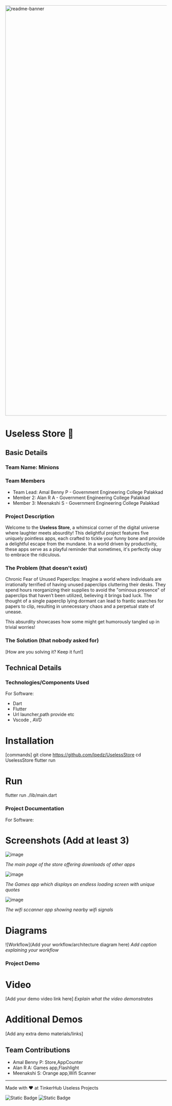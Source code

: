 <img width="1280" alt="readme-banner" src="https://github.com/user-attachments/assets/35332e92-44cb-425b-9dff-27bcf1023c6c">

# Useless Store 🎯


## Basic Details
### Team Name: Minions


### Team Members
- Team Lead: Amal Benny P - Government Engineering College Palakkad
- Member 2: Alan R A - Government Engineering College Palakkad
- Member 3: Meenakshi S - Government Engineering College Palakkad

### Project Description
Welcome to the **Useless Store**, a whimsical corner of the digital universe where laughter meets absurdity! This delightful project features five uniquely pointless apps, each crafted to tickle your funny bone and provide a delightful escape from the mundane. In a world driven by productivity, these apps serve as a playful reminder that sometimes, it's perfectly okay to embrace the ridiculous.



### The Problem (that doesn't exist)

Chronic Fear of Unused Paperclips: Imagine a world where individuals are irrationally terrified of having unused paperclips cluttering their desks. They spend hours reorganizing their supplies to avoid the "ominous presence" of paperclips that haven’t been utilized, believing it brings bad luck. The thought of a single paperclip lying dormant can lead to frantic searches for papers to clip, resulting in unnecessary chaos and a perpetual state of unease.

This absurdity showcases how some might get humorously tangled up in trivial worries!

### The Solution (that nobody asked for)
[How are you solving it? Keep it fun!]

## Technical Details
### Technologies/Components Used
For Software:
- Dart
- Flutter
- Url launcher,path provide etc
- Vscode , AVD

# Installation
[commands]
  git clone https://github.com/lpedz/UselessStore
  cd UselessStore
  flutter run 
  
# Run
flutter run ./lib/main.dart

### Project Documentation
For Software:

# Screenshots (Add at least 3)
![image](https://github.com/user-attachments/assets/e2df5dc5-f2a6-497f-9525-fce286cba6f8)

*The main page of the store offering downloads of other apps*

![image](https://github.com/user-attachments/assets/851bf736-c5fc-493b-88c4-98dfcef241b5)

*The Games app which displays an endless loading screen with unique quotes*

![image](https://github.com/user-attachments/assets/5bf22508-6730-485d-8ad1-0fe4bb58c28e)

*The wifi sccanner app showing nearby wifi signals*

# Diagrams
![Workflow](Add your workflow/architecture diagram here)
*Add caption explaining your workflow*



### Project Demo
# Video
[Add your demo video link here]
*Explain what the video demonstrates*

# Additional Demos
[Add any extra demo materials/links]

## Team Contributions
- Amal Benny P: Store,AppCounter
- Alan R A: Games app,Flashlight
- Meenakshi S: Orange app,Wifi Scanner

---
Made with ❤️ at TinkerHub Useless Projects 

![Static Badge](https://img.shields.io/badge/TinkerHub-24?color=%23000000&link=https%3A%2F%2Fwww.tinkerhub.org%2F)
![Static Badge](https://img.shields.io/badge/UselessProject--24-24?link=https%3A%2F%2Fwww.tinkerhub.org%2Fevents%2FQ2Q1TQKX6Q%2FUseless%2520Projects)



